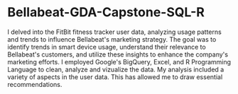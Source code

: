 # Bellabeat-GDA-Capstone-SQL-R
I delved into the FitBit fitness tracker user data, analyzing usage patterns and trends to influence Bellabeat's marketing strategy. The goal was to identify trends in smart device usage, understand their relevance to Bellabeat's customers, and utilize these insights to enhance the company's marketing efforts.
I employed Google's BigQuery, Excel, and R Programming Language to clean, analyze and vizualize the data. My analysis included a variety of aspects in the user data. This has allowed me to draw essential recommendations.
